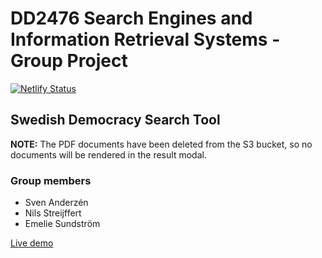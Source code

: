 # DD2476 Search Engines and Information Retrieval Systems - Group Project
[![Netlify Status](https://api.netlify.com/api/v1/badges/966fffe7-0705-4709-be9c-1d8b88f56c42/deploy-status)](https://app.netlify.com/sites/dazzling-einstein-023074/deploys)

## Swedish Democracy Search Tool

**NOTE:** The PDF documents have been deleted from the S3 bucket, so no documents will be rendered in the result modal.

### Group members
* Sven Anderzén
* Nils Streijffert
* Emelie Sundström

[Live demo](https://dd2476-swedish-democracy.eu)
